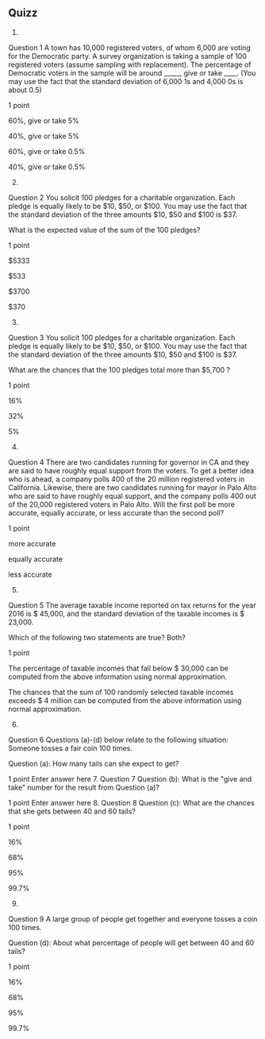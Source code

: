## Quizz
1.
Question 1
 A town has 10,000 registered voters, of whom 6,000 are voting for the Democratic party. A survey organization is taking a sample of 100 registered voters (assume sampling with replacement). The percentage of Democratic voters in the sample will be around _____, give or take ____. (You may use the fact that the standard deviation of 6,000  1s and 4,000 0s is about 0.5)

1 point

60%, give or take 5%


40%, give or take 5%


60%, give or take 0.5%


40%, give or take 0.5%

2.
Question 2
You solicit 100 pledges for a charitable organization. Each pledge is equally likely to be $10, $50, or $100. You may use the fact that the standard deviation of the three amounts $10, $50 and $100 is $37.

What is the expected value of the sum of the 100 pledges?

1 point

$5333


$533


$3700


$370

3.
Question 3
You solicit 100 pledges for a charitable organization. Each pledge is equally likely to be $10, $50, or $100. You may use the fact that the standard deviation of the three amounts $10, $50 and $100 is $37.

What are the chances that the 100 pledges total more than $5,700 ?

1 point

16%


32%


5%

4.
Question 4
There are two candidates running for governor in CA and they are said to have roughly equal support from the voters. To get a better idea who is ahead, a company polls 400 of the 20 million registered voters in California. Likewise, there are two candidates running for mayor in Palo Alto who are said to have roughly equal support, and the company polls 400 out of the 20,000 registered voters in Palo Alto.  Will the first poll be more accurate, equally accurate, or less accurate than the second poll?

1 point

more accurate


equally accurate


less accurate

5.
Question 5
The average taxable income reported on tax returns for the year 2016 is $ 45,000, and the standard deviation of the taxable incomes is $ 23,000. 

Which of the following two statements are true? Both? 

1 point

The percentage of taxable incomes that fall below $ 30,000 can be computed from the above information using normal approximation.


The chances that the sum of 100 randomly selected taxable incomes exceeds $ 4 million can be computed from the above information using normal approximation.

6.
Question 6
Questions (a)-(d) below relate to the following situation: Someone tosses a fair coin 100 times.

Question (a): How many tails can she expect to get?

1 point
Enter answer here
7.
Question 7
Question (b): What is the "give and take" number for the result from Question (a)?

1 point
Enter answer here
8.
Question 8
Question (c): What are the chances that she gets between 40 and 60 tails?

1 point

16%


68%


95%


99.7%

9.
Question 9
A large group of people get together and everyone tosses a coin 100 times.

Question (d): About what percentage of people will get between 40 and 60 tails?

1 point

16%


68%


95%


99.7%
